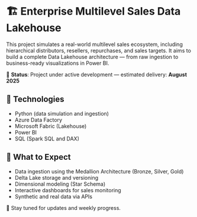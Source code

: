 # 🏗️ Enterprise Multilevel Sales Data Lakehouse

This project simulates a real-world multilevel sales ecosystem, including hierarchical distributors, resellers, repurchases, and sales targets. It aims to build a complete Data Lakehouse architecture — from raw ingestion to business-ready visualizations in Power BI.

🚧 **Status**: Project under active development — estimated delivery: **August 2025**

## 🔧 Technologies

- Python (data simulation and ingestion)
- Azure Data Factory
- Microsoft Fabric (Lakehouse)
- Power BI
- SQL (Spark SQL and DAX)

## 📌 What to Expect

- Data ingestion using the Medallion Architecture (Bronze, Silver, Gold)
- Delta Lake storage and versioning
- Dimensional modeling (Star Schema)
- Interactive dashboards for sales monitoring
- Synthetic and real data via APIs

📅 Stay tuned for updates and weekly progress.
